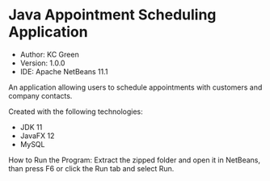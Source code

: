 # Java Appointment Scheduling Application

* Author: KC Green
* Version: 1.0.0
* IDE: Apache NetBeans 11.1

An application allowing users to schedule appointments with customers and company contacts.  

Created with the following technologies:
* JDK 11
* JavaFX 12
* MySQL

How to Run the Program: Extract the zipped folder and open it in NetBeans, than press F6 or click the Run tab and select Run.
